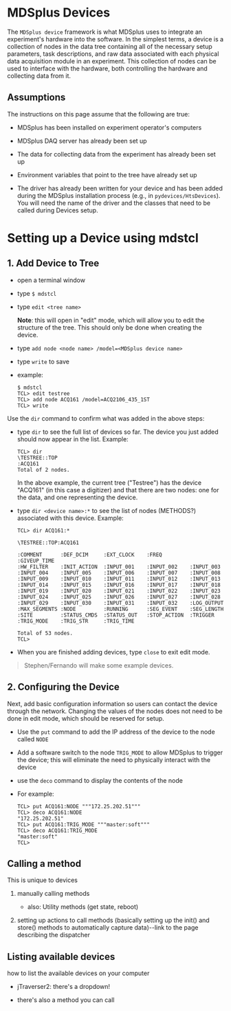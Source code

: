 # MDSplus Devices

 The `MDSplus device` framework is what MDSplus uses to integrate an experiment's hardware into the software. In the simplest terms, a device is a collection of nodes in the data tree containing all of the necessary setup parameters, task descriptions, and raw data associated with each physical data acquisition module in an experiment. This collection of nodes can be used to interface with the hardware, both controlling the hardware and collecting data from it.


## Assumptions

The instructions on this page assume that the following are true:

* MDSplus has been installed on experiment operator's computers

* MDSplus DAQ server has already been set up

* The data for collecting data from the experiment has already been set up

* Environment variables that point to the tree have already set up

* The driver has already been written for your device and has been added during the MDSplus installation process (e.g., in `pydevices/HtsDevices`). You will need the name of the driver and the classes that need to be called during Devices setup.


# Setting up a Device using mdstcl

## 1. Add Device to Tree

* open a terminal window

* type `$ mdstcl`

* type `edit <tree name>`

    **Note**: this will open in "edit" mode, which will allow you to edit the structure of the tree. This should only be done when creating the device.

* type `add node <node name> /model=<MDSplus device name>`

* type `write` to save

* example: 
    ```
    $ mdstcl
    TCL> edit testree
    TCL> add node ACQ161 /model=ACQ2106_435_1ST
    TCL> write
    ```

Use the `dir` command to confirm what was added in the above steps:
      
* type `dir` to see the full list of devices so far. The device you just added should now appear in the list. Example: 
  
    ```
    TCL> dir
    \TESTREE::TOP
    :ACQ161
    Total of 2 nodes.
    ```

    In the above example, the current tree ("Testree") has the device "ACQ161" (in this case a digitizer) and that there are two nodes: one for the data, and one representing the device.

* type `dir <device name>:*` to see the list of nodes (METHODS?) associated with this device. Example:
    ```    
    TCL> dir ACQ161:*

    \TESTREE::TOP:ACQ161

    :COMMENT      :DEF_DCIM     :EXT_CLOCK    :FREQ         :GIVEUP_TIME 
    :HW_FILTER    :INIT_ACTION  :INPUT_001    :INPUT_002    :INPUT_003   
    :INPUT_004    :INPUT_005    :INPUT_006    :INPUT_007    :INPUT_008   
    :INPUT_009    :INPUT_010    :INPUT_011    :INPUT_012    :INPUT_013   
    :INPUT_014    :INPUT_015    :INPUT_016    :INPUT_017    :INPUT_018   
    :INPUT_019    :INPUT_020    :INPUT_021    :INPUT_022    :INPUT_023   
    :INPUT_024    :INPUT_025    :INPUT_026    :INPUT_027    :INPUT_028   
    :INPUT_029    :INPUT_030    :INPUT_031    :INPUT_032    :LOG_OUTPUT  
    :MAX_SEGMENTS :NODE         :RUNNING      :SEG_EVENT    :SEG_LENGTH  
    :SITE         :STATUS_CMDS  :STATUS_OUT   :STOP_ACTION  :TRIGGER     
    :TRIG_MODE    :TRIG_STR     :TRIG_TIME   

    Total of 53 nodes.
    TCL> 
    ```

* When you are finished adding devices, type `close` to exit edit mode.

> Stephen/Fernando will make some example devices. 

## 2. Configuring the Device

Next, add basic configuration information so users can contact the device through the network. Changing the values of the nodes does not need to be done in edit mode, which should be reserved for setup.

* Use the `put` command to add the IP address of the device to the node called `NODE`

* Add a software switch to the node `TRIG_MODE` to allow MDSplus to trigger the device; this will eliminate the need to physically interact with the device

* use the `deco` command to display the contents of the node

* For example: 

    ```
    TCL> put ACQ161:NODE """172.25.202.51"""
    TCL> deco ACQ161:NODE
    "172.25.202.51"
    TCL> put ACQ161:TRIG_MODE """master:soft"""
    TCL> deco ACQ161:TRIG_MODE
    "master:soft"
    TCL> 
    ```


## Calling a method

This is unique to devices

1. manually calling methods

    * also: Utility methods (get state, reboot) 

2. setting up actions to call methods (basically setting up the init() and store() methods to automatically capture data)--link to the page describing the dispatcher

## Listing available devices

how to list the available devices on your computer

* jTraverser2: there's a dropdown!

* there's also a method you can call
